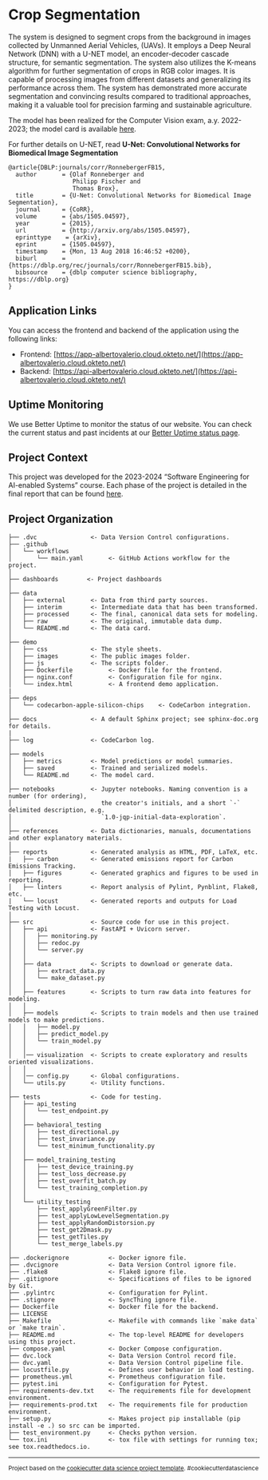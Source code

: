 Crop Segmentation
==============================

The system is designed to segment crops from the background in images collected by Unmanned Aerial Vehicles, (UAVs). It employs a Deep Neural Network (DNN) with a U-NET model, an encoder-decoder cascade structure, for semantic segmentation. The system also utilizes the K-means algorithm for further segmentation of crops in RGB color images. It is capable of processing images from different datasets and generalizing its performance across them. The system has demonstrated more accurate segmentation and convincing results compared to traditional approaches, making it a valuable tool for precision farming and sustainable agriculture.

The model has been realized for the Computer Vision exam, a.y. 2022-2023; the model card is available [here](https://github.com/se4ai2324-uniba/CropSegmentation/blob/main/models/README.md).

For further details on U-NET, read __U-Net: Convolutional Networks for Biomedical Image Segmentation__
```
@article{DBLP:journals/corr/RonnebergerFB15,
  author       = {Olaf Ronneberger and
                  Philipp Fischer and
                  Thomas Brox},
  title        = {U-Net: Convolutional Networks for Biomedical Image Segmentation},
  journal      = {CoRR},
  volume       = {abs/1505.04597},
  year         = {2015},
  url          = {http://arxiv.org/abs/1505.04597},
  eprinttype    = {arXiv},
  eprint       = {1505.04597},
  timestamp    = {Mon, 13 Aug 2018 16:46:52 +0200},
  biburl       = {https://dblp.org/rec/journals/corr/RonnebergerFB15.bib},
  bibsource    = {dblp computer science bibliography, https://dblp.org}
}
```

## Application Links

You can access the frontend and backend of the application using the following links:
- Frontend: [https://app-albertovalerio.cloud.okteto.net/](https://app-albertovalerio.cloud.okteto.net/)
- Backend: [https://api-albertovalerio.cloud.okteto.net/](https://api-albertovalerio.cloud.okteto.net/)

## Uptime Monitoring

We use Better Uptime to monitor the status of our website. You can check the current status and past incidents at our [Better Uptime status page](https://crop-segmentation.betteruptime.com/).

## Project Context

This project was developed for the 2023-2024 “Software Engineering for AI-enabled Systems” course. Each phase of the project is detailed in the final report that can be found [here](https://github.com/se4ai2324-uniba/CropSegmentation/blob/main/references/final-report.pdf).


Project Organization
------------

    ├── .dvc               <- Data Version Control configurations.
    ├── .github
    │   └── workflows
    │       └── main.yaml       <- GitHub Actions workflow for the project.
    │
    ├── dashboards        <- Project dashboards
    │
    ├── data
    │   ├── external       <- Data from third party sources.
    │   ├── interim        <- Intermediate data that has been transformed.
    │   ├── processed      <- The final, canonical data sets for modeling.
    │   ├── raw            <- The original, immutable data dump.
    │   └── README.md      <- The data card.
    │
    ├── demo
    │   ├── css            <- The style sheets.
    │   ├── images         <- The public images folder.
    │   ├── js             <- The scripts folder.
    │   ├── Dockerfile          <- Docker file for the frontend.
    │   ├── nginx.conf          <- Configuration file for nginx.
    │   └── index.html          <- A frontend demo application.
    |
    ├── deps
    │   └── codecarbon-apple-silicon-chips    <- CodeCarbon integration.
    │
    ├── docs               <- A default Sphinx project; see sphinx-doc.org for details.
    |
    ├── log                <- CodeCarbon log.
    │
    ├── models
    │   ├── metrics        <- Model predictions or model summaries.
    │   ├── saved          <- Trained and serialized models.
    │   └── README.md      <- The model card.
    │
    ├── notebooks          <- Jupyter notebooks. Naming convention is a number (for ordering),
    │                         the creator's initials, and a short `-` delimited description, e.g.
    │                         `1.0-jqp-initial-data-exploration`.
    │
    ├── references         <- Data dictionaries, manuals, documentations and other explanatory materials.
    │
    ├── reports            <- Generated analysis as HTML, PDF, LaTeX, etc.
    |   ├── carbon         <- Generated emissions report for Carbon Emissions Tracking.
    │   ├── figures        <- Generated graphics and figures to be used in reporting.
    │   ├── linters        <- Report analysis of Pylint, Pynblint, Flake8, etc.
    |   └── locust         <- Generated reports and outputs for Load Testing with Locust.
    │
    ├── src                <- Source code for use in this project.
    │   ├── api            <- FastAPI + Uvicorn server.
    │   │   ├── monitoring.py
    │   │   ├── redoc.py
    │   │   └── server.py
    │   │
    │   ├── data           <- Scripts to download or generate data.
    │   │   ├── extract_data.py
    │   │   └── make_dataset.py
    │   │
    │   ├── features       <- Scripts to turn raw data into features for modeling.
    │   │
    │   ├── models         <- Scripts to train models and then use trained models to make predictions.
    │   │   ├── model.py
    │   │   ├── predict_model.py
    │   │   └── train_model.py
    │   │
    │   │── visualization  <- Scripts to create exploratory and results oriented visualizations.
    │   │
    │   │── config.py      <- Global configurations.
    │   └── utils.py       <- Utility functions.
    │
    ├── tests              <- Code for testing.
    │   ├── api_testing
    │   │   └── test_endpoint.py
    │   │
    │   ├── behavioral_testing
    │   │   ├── test_directional.py
    │   │   ├── test_invariance.py
    │   │   └── test_minimum_functionality.py
    │   │
    │   ├── model_training_testing
    │   │   ├── test_device_training.py
    │   │   ├── test_loss_decrease.py
    │   │   ├── test_overfit_batch.py
    │   │   └── test_training_completion.py
    │   │
    │   └── utility_testing
    │       ├── test_applyGreenFilter.py
    │       ├── test_applyLowLevelSegmentation.py
    │       ├── test_applyRandomDistorsion.py
    │       ├── test_get2Dmask.py
    │       ├── test_getTiles.py
    │       └── test_merge_labels.py
    │
    ├── .dockerignore           <- Docker ignore file.
    ├── .dvcignore              <- Data Version Control ignore file.
    ├── .flake8                 <- Flake8 ignore file.
    ├── .gitignore              <- Specifications of files to be ignored by Git.
    ├── .pylintrc               <- Configuration for Pylint.
    ├── .stignore               <- SyncThing ignore file.  
    ├── Dockerfile              <- Docker file for the backend.
    ├── LICENSE
    ├── Makefile                <- Makefile with commands like `make data` or `make train`.
    ├── README.md               <- The top-level README for developers using this project.
    ├── compose.yaml            <- Docker Compose configuration.
    ├── dvc.lock                <- Data Version Control record file.
    ├── dvc.yaml                <- Data Version Control pipeline file.
    ├── locustfile.py           <- Defines user behavior in load testing.
    ├── prometheus.yml          <- Prometheus configuration file.
    ├── pytest.ini              <- Configuration for Pytest.
    ├── requirements-dev.txt    <- The requirements file for development environment.
    ├── requirements-prod.txt   <- The requirements file for production environment.
    ├── setup.py                <- Makes project pip installable (pip install -e .) so src can be imported.
    ├── test_environment.py     <- Checks python version.
    └── tox.ini                 <- tox file with settings for running tox; see tox.readthedocs.io.


--------

<p><small>Project based on the <a target="_blank" href="https://drivendata.github.io/cookiecutter-data-science/">cookiecutter data science project template</a>. #cookiecutterdatascience</small></p>


[https://crop-segmentation.betteruptime.com/]: https://crop-segmentation.betteruptime.com/